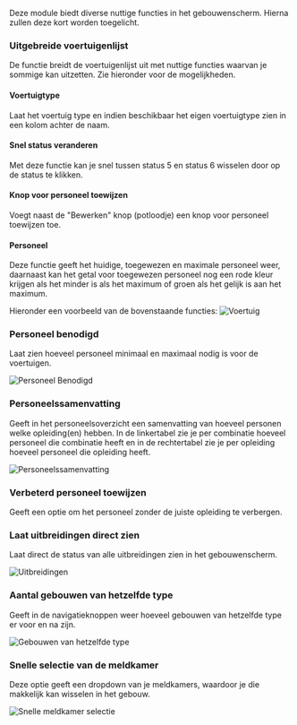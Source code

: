 Deze module biedt diverse nuttige functies in het gebouwenscherm. Hierna zullen deze kort worden toegelicht.

### Uitgebreide voertuigenlijst

De functie breidt de voertuigenlijst uit met nuttige functies waarvan je sommige kan uitzetten. Zie hieronder voor de mogelijkheden.

#### Voertuigtype

Laat het voertuig type en indien beschikbaar het eigen voertuigtype zien in een kolom achter de naam.

#### Snel status veranderen

Met deze functie kan je snel tussen status 5 en status 6 wisselen door op de status te klikken.

#### Knop voor personeel toewijzen

Voegt naast de "Bewerken" knop (potloodje) een knop voor personeel toewijzen toe.

#### Personeel

Deze functie geeft het huidige, toegewezen en maximale personeel weer,
 daarnaast kan het getal voor toegewezen personeel nog een rode kleur krijgen als het minder is
 als het maximum of groen als het gelijk is aan het maximum.

Hieronder een voorbeeld van de bovenstaande functies:
![Voertuig](assets/nl_NL/vehicle.png)

### Personeel benodigd

Laat zien hoeveel personeel minimaal en maximaal nodig is voor de voertuigen.

![Personeel Benodigd](assets/nl_NL/personalNeeded.png)

### Personeelssamenvatting

Geeft in het personeelsoverzicht een samenvatting van hoeveel personen welke opleiding(en) hebben.
In de linkertabel zie je per combinatie hoeveel personeel die combinatie heeft
 en in de rechtertabel zie je per opleiding hoeveel personeel die opleiding heeft.

![Personeelssamenvatting](assets/nl_NL/schoolingSummary.png)

### Verbeterd personeel toewijzen

Geeft een optie om het personeel zonder de juiste opleiding te verbergen.

### Laat uitbreidingen direct zien

Laat direct de status van alle uitbreidingen zien in het gebouwenscherm.

![Uitbreidingen](assets/nl_NL/expensions.png)

### Aantal gebouwen van hetzelfde type

Geeft in de navigatieknoppen weer hoeveel gebouwen van hetzelfde type er voor en na zijn.

![Gebouwen van hetzelfde type](assets/nl_NL/buildingsLeftRight.png)

### Snelle selectie van de meldkamer

Deze optie geeft een dropdown van je meldkamers, waardoor je die makkelijk kan wisselen in het gebouw.

![Snelle meldkamer selectie](assets/nl_NL/fastDispatchChooser.png)

